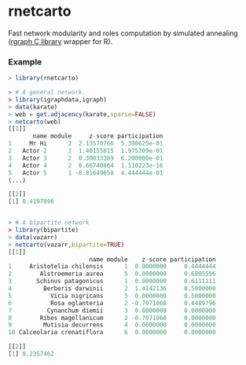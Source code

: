 # rnetcarto

<!--
[![Build Status](https://travis-ci.org/geeklhem/rnetcarto.svg?branch=master)](https://travis-ci.org/geeklhem/rnetcarto) [![codecov.io](http://codecov.io/github/geeklhem/rnetcarto/coverage.svg?branch=master)](http://codecov.io/github/geeklhem/rnetcarto?branch=master)
-->

Fast network modularity and roles computation by simulated annealing  ([rgraph C library](https://github.com/seeslab/rgraph) wrapper for R).

### Example
``` R
> library(rnetcarto)

> # A general network.
> library(igraphdata,igraph)
> data(karate)
> web = get.adjacency(karate,sparse=FALSE)
> netcarto(web)
[[1]]
       name module     z-score participation
1     Mr Hi      2  2.13570766  5.390625e-01
2   Actor 2      2  1.40155815  1.975309e-01
3   Actor 3      2  0.30033389  6.200000e-01
4   Actor 4      2  0.66740864  1.110223e-16
5   Actor 5      1 -0.81649658  4.444444e-01
(...)

[[2]]
[1] 0.4197896


> # A bipartite network
> library(bipartite)
> data(vazarr)
> netcarto(vazarr,bipartite=TRUE)
[[1]]
                       name module    z-score participation
1     Aristotelia chilensis      1  0.0000000     0.4444444
2        Alstroemeria aurea      5  0.0000000     0.6805556
3       Schinus patagonicus      1  0.0000000     0.6111111
4         Berberis darwinii      2  1.4142136     0.5000000
5           Vicia nigricans      5  0.0000000     0.5000000
6           Rosa eglanteria      2 -0.7071068     0.4489796
7          Cynanchum diemii      3  0.0000000     0.0000000
8        Ribes magellanicum      2 -0.7071068     0.0000000
9         Mutisia decurrens      4  0.0000000     0.0000000
10 Calceolaria crenatiflora      6  0.0000000     0.0000000

[[2]]
[1] 0.2357462
```
